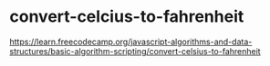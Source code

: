 # convert-celcius-to-fahrenheit
https://learn.freecodecamp.org/javascript-algorithms-and-data-structures/basic-algorithm-scripting/convert-celsius-to-fahrenheit

